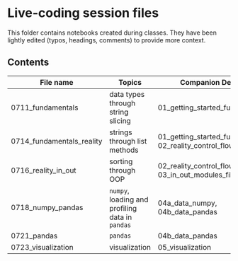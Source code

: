# Live-coding session files

This folder contains notebooks created during classes. They have been lightly edited (typos, headings, comments) to provide more context.

## Contents
| File name | Topics | Companion Deck(s) |
|---|---|---|
| 0711_fundamentals | data types through string slicing | 01_getting_started_fundamentals |
| 0714_fundamentals_reality | strings through list methods | 01_getting_started_fundamentals, 02_reality_control_flow_iterables |
| 0716_reality_in_out | sorting through OOP | 02_reality_control_flow_iterables, 03_in_out_modules_files_oop|
| 0718_numpy_pandas | `numpy`, loading and profiling data in `pandas` | 04a_data_numpy, 04b_data_pandas |
| 0721_pandas | `pandas` | 04b_data_pandas |
| 0723_visualization | visualization | 05_visualization |